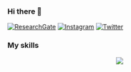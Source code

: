 ### Hi there 👋

[![ResearchGate](https://img.shields.io/badge/ResearchGate-00CCBB?style=for-the-badge&logo=ResearchGate&logoColor=white)](https://www.researchgate.net/profile/Domagoj-Hackenberger-Kutuzovic)
[![Instagram](https://img.shields.io/badge/Instagram-%23E4405F.svg?style=for-the-badge&logo=Instagram&logoColor=white)](https://www.instagram.com/domagojh/)
[![Twitter](https://img.shields.io/badge/Twitter-%231DA1F2.svg?style=for-the-badge&logo=Twitter&logoColor=white)](https://twitter.com/DomagojKH)


### My skills 

<p align="center">
  <a href="https://skillicons.dev">
    <img src="https://skillicons.dev/icons?i=git,github,py,docker,rust,blender,flask,godot,md,mongodb,nginx,npm,opencv,pytorch,r,raspberry,tensorflow,vscode,linux,windows,apple&perline=5" />
  </a>
</p>
